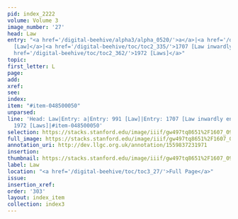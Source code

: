 ```yaml
---
pid: index_2222
volume: Volume 3
image_number: '27'
head: Law
entry: "<a href='/digital-beehive/alpha3/alpha_0520/'>a</a>|<a href='/digital-beehive/toc/toc2_184/'>991
  [Law]</a>|<a href='/digital-beehive/toc/toc2_335/'>1707 [Law inwardly engraven]</a>|<a
  href='/digital-beehive/toc/toc2_362/'>1972 [Laws]</a>"
topic: 
first_letter: L
page: 
add: 
xref: 
see: 
index: 
item: "#item-048500050"
unparsed: 
line: 'Head: Law|Entry: a|Entry: 991 [Law]|Entry: 1707 [Law inwardly engraven]|Entry:
  1972 [Laws]|#item-048500050'
selection: https://stacks.stanford.edu/image/iiif/gw497tq8651%2F1607_0970/1513,3350,709,154/full/0/default.jpg
full_image: https://stacks.stanford.edu/image/iiif/gw497tq8651%2F1607_0970/full/full/0/default.jpg
annotation_uri: http://dev.llgc.org.uk/annotation/1559837231971
insertion: 
thumbnail: https://stacks.stanford.edu/image/iiif/gw497tq8651%2F1607_0970/1513,3350,709,154/150,/0/default.jpg
label: Law
location: "<a href='/digital-beehive/toc/toc3_27/'>Full Page</a>"
issue: 
insertion_xref: 
order: '303'
layout: index_item
collection: index3
---
```

